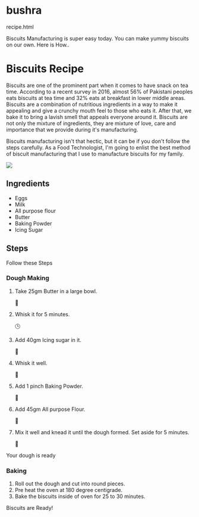 # bushra
recipe.html

<head> 
<title> How to Make Biscuits</title>
</head>
<body>
	<!-- Paragraph-->
<p> Biscuits Manufacturing is super easy today. You can make yummy biscuits on our own. Here is How.. </p>
<h1> Biscuits Recipe </h1>
<p>Biscuits are one of the prominent part when it comes to have snack on tea time. According to a recent survey in 2016, almost 56% of Pakistani peoples eats biscuits at tea time and 32% eats at breakfast in lower middle areas. Biscuits are a combination of nutritious ingredients in a way to make it appealing and give a crunchy mouth feel to those who eats it. After that, we bake it to bring a lavish smell that appeals everyone around it. Biscuits are not only the mixture of ingredients, they are mixture of love, care and importance that we provide during it's manufacturing.</p>
<p> Biscuits manufacturing isn't that hectic, but it can be if you don't follow the steps carefully. As a Food Technologist, I'm going to enlist the best method of biscuit manufacturing that I use to manufacture biscuits for my family.</p>

<img src="https://imgur.com/MMlLwoh" >

<h2> Ingredients</h2>
<!-- Unordered List -->
<ul>
<li> Eggs</li>
<li> Milk</li>
<li>All purpose flour</li>
<li>Butter</li>
<li>Baking Powder</li>
<li> Icing Sugar </li>
</ul>
<!-- Sub heading -->
<h2>Steps</h2>
<p> Follow these Steps </p>
<h3> Dough Making </h3>
<!-- Ordered List -->
<ol>
<li> Take 25gm Butter in a large bowl.<p role="img" aria-label="bowl">🥣</p></li>
<li> Whisk it for 5 minutes.<p role="img" aria-label="clock">🕒</p></li>
<li> Add 40gm Icing sugar in it.<p role="img" aria-label="sugar">🥣</p></li>
<li> Whisk it well.<p role="img" aria-label="bowl with spoon">🥣</p></li>
<li> Add 1 pinch Baking Powder. <p role="img" aria-label="bowl with spoon">🥣</p></li>
<li> Add 45gm All purpose Flour.<p role="img" aria-label="bowl with spoon">🥣</p></li>
<li> Mix it well and knead it until the dough formed. Set aside for 5 minutes. <p role="img" aria-label="dough">🥟</p></li>
</ol>
<p> Your dough is ready </p>
<!-- sub heading -->
<h3> Baking </h3>
<!-- Ordered list-->
<ol>
	<li> Roll out the dough and cut into round pieces. </li>
	<li> Pre heat the oven at 180 degree centigrade. </li>
	<li> Bake the biscuits inside of oven for 25 to 30 minutes.</li>
</ol>
<p> Biscuits are Ready! </p>
</body>
